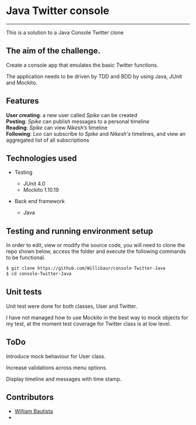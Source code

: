 Java Twitter console
====================

---------------------------------------------------

This is a solution to a Java Console Twitter clone

The aim of the challenge.
-------------------------

Create a console app that emulates the basic Twitter functions.

The application needs to be driven by TDD and BDD by using Java, JUnit and Mockito.


Features
------------
**User creating**: a new user called *Spike* can be created  
**Posting**: *Spike* can publish messages to a personal timeline  
**Reading**: *Spike* can view *Nikesh’s* timeline  
**Following**: *Leo* can subscribe to *Spike* and *Nikesh's* timelines, and view an aggregated list of all subscriptions  


Technologies used
-----------------

  * Testing
    * JUnit 4.0
    * Mockito 1.10.19

  * Back end framework
    * Java

Testing and running environment setup
--------------------------------------

In order to edit, view or modify the source code, you will need to clone the repo shown below, access the folder and execute the following commands to be functional.


```sh
$ git clone https://github.com/Willibaur/console-Twitter-Java
$ cd console-Twitter-Java
```



Unit tests
-------------------------

Unit test were done for both classes, User and Twitter.

I have not managed how to use Mockito in the best way to mock objects for my test, at the moment test coverage for Twitter class is at low level.


ToDo
--------------

Introduce mock behaviour for User class.

Increase validations across menu options.

Display timeline and messages with time stamp.


Contributors
------------

* [William Bautista](https://github.com/Willibaur)
*
